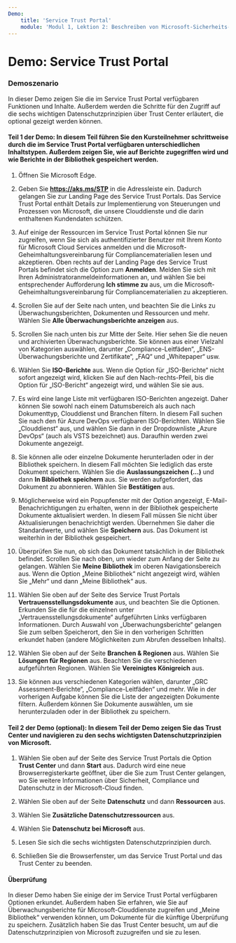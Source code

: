 ```yaml
---
Demo:
    title: 'Service Trust Portal'
    module: 'Modul 1, Lektion 2: Beschreiben von Microsoft-Sicherheits- und -Complianceprinzipien: Erkunden des Service Trust Portals'
---
```


# Demo: Service Trust Portal

### Demoszenario

In dieser Demo zeigen Sie die im Service Trust Portal verfügbaren Funktionen und Inhalte. Außerdem werden die Schritte für den Zugriff auf die sechs wichtigen Datenschutzprinzipien über Trust Center erläutert, die optional gezeigt werden können.

#### Teil 1 der Demo: In diesem Teil führen Sie den Kursteilnehmer schrittweise durch die im Service Trust Portal verfügbaren unterschiedlichen Inhaltstypen. Außerdem zeigen Sie, wie auf Berichte zugegriffen wird und wie Berichte in der Bibliothek gespeichert werden. 

1. Öffnen Sie Microsoft Edge.

1. Geben Sie **https://aks.ms/STP** in die Adressleiste ein.  Dadurch gelangen Sie zur Landing Page des Service Trust Portals. Das Service Trust Portal enthält Details zur Implementierung von Steuerungen und Prozessen von Microsoft, die unsere Clouddienste und die darin enthaltenen Kundendaten schützen. 

1. Auf einige der Ressourcen im Service Trust Portal können Sie nur zugreifen, wenn Sie sich als authentifizierter Benutzer mit Ihrem Konto für Microsoft Cloud Services anmelden und die Microsoft-Geheimhaltungsvereinbarung für Compliancematerialien lesen und akzeptieren. Oben rechts auf der Landing Page des Service Trust Portals befindet sich die Option zum **Anmelden**. Melden Sie sich mit Ihren Administratoranmeldeinformationen an, und wählen Sie bei entsprechender Aufforderung **Ich stimme zu** aus, um die Microsoft-Geheimhaltungsvereinbarung für Compliancematerialien zu akzeptieren.

1. Scrollen Sie auf der Seite nach unten, und beachten Sie die Links zu Überwachungsberichten, Dokumenten und Ressourcen und mehr.  Wählen Sie **Alle Überwachungsberichte anzeigen** aus.

1. Scrollen Sie nach unten bis zur Mitte der Seite. Hier sehen Sie die neuen und archivierten Überwachungsberichte.  Sie können aus einer Vielzahl von Kategorien auswählen, darunter „Compliance-Leitfäden“, „ENS-Überwachungsberichte und Zertifikate“, „FAQ“ und „Whitepaper“ usw.

1. Wählen Sie **ISO-Berichte** aus.  Wenn die Option für „ISO-Berichte“ nicht sofort angezeigt wird, klicken Sie auf den Nach-rechts-Pfeil, bis die Option für „ISO-Bericht“ angezeigt wird, und wählen Sie sie aus.

1. Es wird eine lange Liste mit verfügbaren ISO-Berichten angezeigt. Daher können Sie sowohl nach einem Datumsbereich als auch nach Dokumenttyp, Clouddienst und Branchen filtern.  In diesem Fall suchen Sie nach den für Azure DevOps verfügbaren ISO-Berichten.  Wählen Sie „Clouddienst“ aus, und wählen Sie dann in der Dropdownliste „Azure DevOps“ (auch als VSTS bezeichnet) aus.  Daraufhin werden zwei Dokumente angezeigt.

1. Sie können alle oder einzelne Dokumente herunterladen oder in der Bibliothek speichern.  In diesem Fall möchten Sie lediglich das erste Dokument speichern.  Wählen Sie die **Auslassungszeichen (...)** und dann **In Bibliothek speichern** aus.  Sie werden aufgefordert, das Dokument zu abonnieren. Wählen Sie **Bestätigen** aus.

1. Möglicherweise wird ein Popupfenster mit der Option angezeigt, E-Mail-Benachrichtigungen zu erhalten, wenn in der Bibliothek gespeicherte Dokumente aktualisiert werden.  In diesem Fall müssen Sie nicht über Aktualisierungen benachrichtigt werden. Übernehmen Sie daher die Standardwerte, und wählen Sie **Speichern** aus.  Das Dokument ist weiterhin in der Bibliothek gespeichert.

1. Überprüfen Sie nun, ob sich das Dokument tatsächlich in der Bibliothek befindet. Scrollen Sie nach oben, um wieder zum Anfang der Seite zu gelangen. Wählen Sie **Meine Bibliothek** im oberen Navigationsbereich aus.  Wenn die Option „Meine Bibliothek“ nicht angezeigt wird, wählen Sie „Mehr“ und dann „Meine Bibliothek“ aus.

1. Wählen Sie oben auf der Seite des Service Trust Portals **Vertrauensstellungsdokumente** aus, und beachten Sie die Optionen. Erkunden Sie die für die einzelnen unter „Vertrauensstellungsdokumente“ aufgeführten Links verfügbaren Informationen. Durch Auswahl von „Überwachungsberichte“ gelangen Sie zum selben Speicherort, den Sie in den vorherigen Schritten erkundet haben (andere Möglichkeiten zum Abrufen desselben Inhalts).  

1. Wählen Sie oben auf der Seite **Branchen & Regionen** aus.  Wählen Sie **Lösungen für Regionen** aus. Beachten Sie die verschiedenen aufgeführten Regionen.  Wählen Sie **Vereinigtes Königreich** aus.  

1. Sie können aus verschiedenen Kategorien wählen,  darunter „GRC Assessment-Berichte“, „Compliance-Leitfäden“ und mehr.  Wie in der vorherigen Aufgabe können Sie die Liste der angezeigten Dokumente filtern. Außerdem können Sie Dokumente auswählen, um sie herunterzuladen oder in der Bibliothek zu speichern.

#### Teil 2 der Demo (optional): In diesem Teil der Demo zeigen Sie das Trust Center und navigieren zu den sechs wichtigsten Datenschutzprinzipien von Microsoft.

1. Wählen Sie oben auf der Seite des Service Trust Portals die Option **Trust Center** und dann **Start** aus. Dadurch wird eine neue Browserregisterkarte geöffnet, über die Sie zum Trust Center gelangen, wo Sie weitere Informationen über Sicherheit, Compliance und Datenschutz in der Microsoft-Cloud finden.

1. Wählen Sie oben auf der Seite **Datenschutz** und dann **Ressourcen** aus.

1. Wählen Sie **Zusätzliche Datenschutzressourcen** aus.

1. Wählen Sie **Datenschutz bei Microsoft** aus.

1. Lesen Sie sich die sechs wichtigsten Datenschutzprinzipien durch.

1. Schließen Sie die Browserfenster, um das Service Trust Portal und das Trust Center zu beenden.

#### Überprüfung

In dieser Demo haben Sie einige der im Service Trust Portal verfügbaren Optionen erkundet. Außerdem haben Sie erfahren, wie Sie auf Überwachungsberichte für Microsoft-Clouddienste zugreifen und „Meine Bibliothek“ verwenden können, um Dokumente für die künftige Überprüfung zu speichern.  Zusätzlich haben Sie das Trust Center besucht, um auf die Datenschutzprinzipien von Microsoft zuzugreifen und sie zu lesen.
